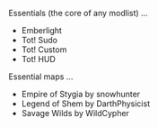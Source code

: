 
Essentials (the core of any modlist) ...

- Emberlight
- Tot! Sudo
- Tot! Custom
- Tot! HUD

Essential maps ...

- Empire of Stygia by snowhunter
- Legend of Shem by DarthPhysicist
- Savage Wilds by WildCypher
